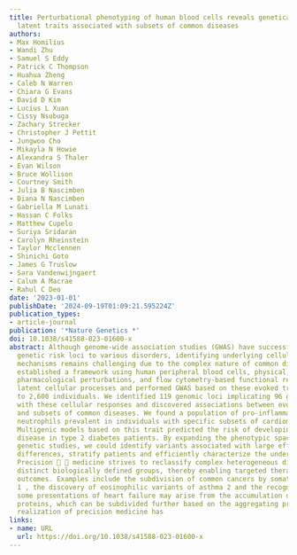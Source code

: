 ```yaml
---
title: Perturbational phenotyping of human blood cells reveals genetically determined
  latent traits associated with subsets of common diseases
authors:
- Max Homilius
- Wandi Zhu
- Samuel S Eddy
- Patrick C Thompson
- Huahua Zheng
- Caleb N Warren
- Chiara G Evans
- David D Kim
- Lucius L Xuan
- Cissy Nsubuga
- Zachary Strecker
- Christopher J Pettit
- Jungwoo Cho
- Mikayla N Howie
- Alexandra S Thaler
- Evan Wilson
- Bruce Wollison
- Courtney Smith
- Julia B Nascimben
- Diana N Nascimben
- Gabriella M Lunati
- Hassan C Folks
- Matthew Cupelo
- Suriya Sridaran
- Carolyn Rheinstein
- Taylor Mcclennen
- Shinichi Goto
- James G Truslow
- Sara Vandenwijngaert
- Calum A Macrae
- Rahul C Deo
date: '2023-01-01'
publishDate: '2024-09-19T01:09:21.595224Z'
publication_types:
- article-journal
publication: '*Nature Genetics *'
doi: 10.1038/s41588-023-01600-x
abstract: Although genome-wide association studies (GWAS) have successfully linked
  genetic risk loci to various disorders, identifying underlying cellular biological
  mechanisms remains challenging due to the complex nature of common diseases. We
  established a framework using human peripheral blood cells, physical, chemical and
  pharmacological perturbations, and flow cytometry-based functional readouts to reveal
  latent cellular processes and performed GWAS based on these evoked traits in up
  to 2,600 individuals. We identified 119 genomic loci implicating 96 genes associated
  with these cellular responses and discovered associations between evoked blood phenotypes
  and subsets of common diseases. We found a population of pro-inflammatory anti-apoptotic
  neutrophils prevalent in individuals with specific subsets of cardiometabolic disease.
  Multigenic models based on this trait predicted the risk of developing chronic kidney
  disease in type 2 diabetes patients. By expanding the phenotypic space for human
  genetic studies, we could identify variants associated with large effect response
  differences, stratify patients and efficiently characterize the underlying biology.
  Precision   medicine strives to reclassify complex heterogeneous diseases into
  distinct biologically defined groups, thereby enabling targeted therapies and improved
  outcomes. Examples include the subdivision of common cancers by somatic driver mutations
  1 , the discovery of eosinophilic variants of asthma 2 and the recognition that
  some presentations of heart failure may arise from the accumulation of amyloidogenic
  proteins, which can be subdivided further based on the aggregating protein 3. The
  realization of precision medicine has
links:
- name: URL
  url: https://doi.org/10.1038/s41588-023-01600-x
---
```

